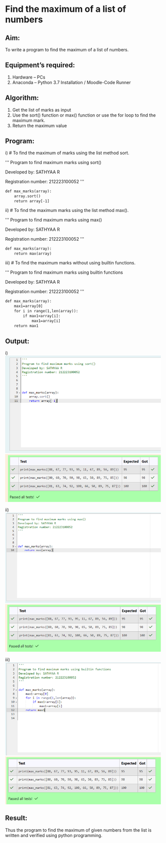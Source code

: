 # Find the maximum of a list of numbers
## Aim:
To write a program to find the maximum of a list of numbers.
## Equipment’s required:
1.	Hardware – PCs
2.	Anaconda – Python 3.7 Installation / Moodle-Code Runner
## Algorithm:
1.	Get the list of marks as input
2.	Use the sort() function or max() function or use the for loop to find the maximum mark.
3.	Return the maximum value
## Program:

i)	# To find the maximum of marks using the list method sort.


'''
Program to find maximum marks using sort()

Developed by: SATHYAA R

Registration number: 212223100052
'''


```
def max_marks(array):
    array.sort()
    return array[-1]
```

ii)	# To find the maximum marks using the list method max().

'''
Program to find maximum marks using max()

Developed by: SATHYAA R

Registration number: 212223100052
'''


```
def max_marks(array):
    return max(array)
```

iii) # To find the maximum marks without using builtin functions.

'''
Program to find maximum marks using builtin functions

Developed by: SATHYAA R

Registration number: 212223100052
'''
```
def max_marks(array):
    max1=array[0]
    for i in range(1,len(array)):
        if max1<array[i]:
            max1=array[i]
    return max1
```



## Output:
i)
![alt text](<Screenshot 2024-04-10 144328.png>)
![alt text](<Screenshot 2024-04-10 144336.png>)

ii)
![alt text](<Screenshot 2024-04-10 144400.png>)
![alt text](<Screenshot 2024-04-10 144406.png>)

iii)
![alt text](<Screenshot 2024-04-10 144419.png>)
![alt text](<Screenshot 2024-04-10 144424.png>)

## Result:
Thus the program to find the maximum of given numbers from the list is written and verified using python programming.
